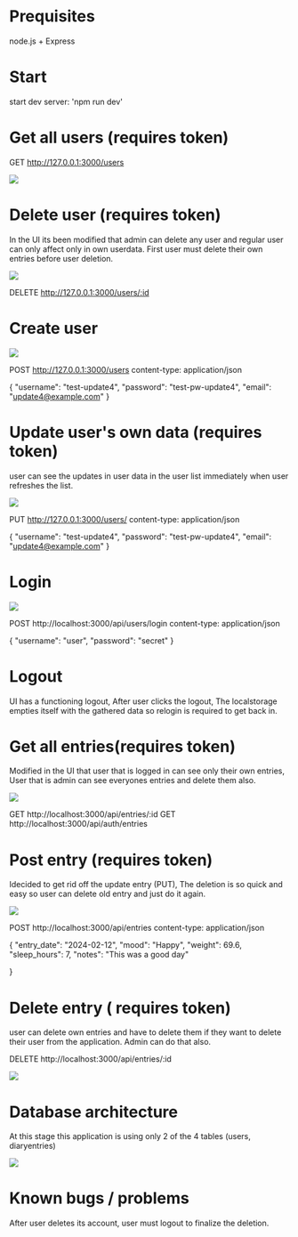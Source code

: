 # Prequisites
node.js + Express
# Start
start dev server: 'npm run dev'








# Get all users (requires token)

GET http://127.0.0.1:3000/users

![](images/get_users.png)




# Delete user (requires token)

In the UI its been modified that admin can delete any user and regular user can only affect only in own userdata. First user must delete their own entries before user deletion.

![](images/delete_user.png)

DELETE http://127.0.0.1:3000/users/:id

# Create user

![](images/create_user.png)


POST http://127.0.0.1:3000/users
content-type: application/json

{
  "username": "test-update4",
  "password": "test-pw-update4",
  "email": "update4@example.com"
}

# Update user's own data (requires token)

user can see the updates in user data in the user list immediately when user refreshes the list.

![](images/update_user.png)

PUT http://127.0.0.1:3000/users/
content-type: application/json

{
  "username": "test-update4",
  "password": "test-pw-update4",
  "email": "update4@example.com"
}

# Login

![](images/login.png)




POST http://localhost:3000/api/users/login
content-type: application/json

{
  "username": "user",
  "password": "secret"
}

# Logout

UI has a functioning logout, After user clicks the logout, The localstorage empties itself with the gathered data so relogin is required to get back in.



# Get all entries(requires token)

Modified in the UI that user that is logged in can see only their own entries,
User that is admin can see everyones entries and delete them also.

![](images/get_entries.png)



GET http://localhost:3000/api/entries/:id
GET http://localhost:3000/api/auth/entries


# Post entry (requires token)

Idecided to get rid off the update entry (PUT), The deletion is so quick and easy so user can delete old entry and just do it again.

![](images/add_entry.png)

POST http://localhost:3000/api/entries
content-type: application/json

{
  "entry_date": "2024-02-12",
  "mood": "Happy",
  "weight": 69.6,
  "sleep_hours": 7,
  "notes": "This was a good day"

}



# Delete entry ( requires token)

user can delete own entries and have to delete them if they want to delete their user from the application.
Admin can do that also.

DELETE http://localhost:3000/api/entries/:id

![](images/delete_entries.png)

# Database architecture
At this stage this application is using only 2 of the 4 tables (users, diaryentries)

![](images/database_diagram.png)


# Known bugs / problems
After user deletes its account, user must logout to finalize the deletion. 
